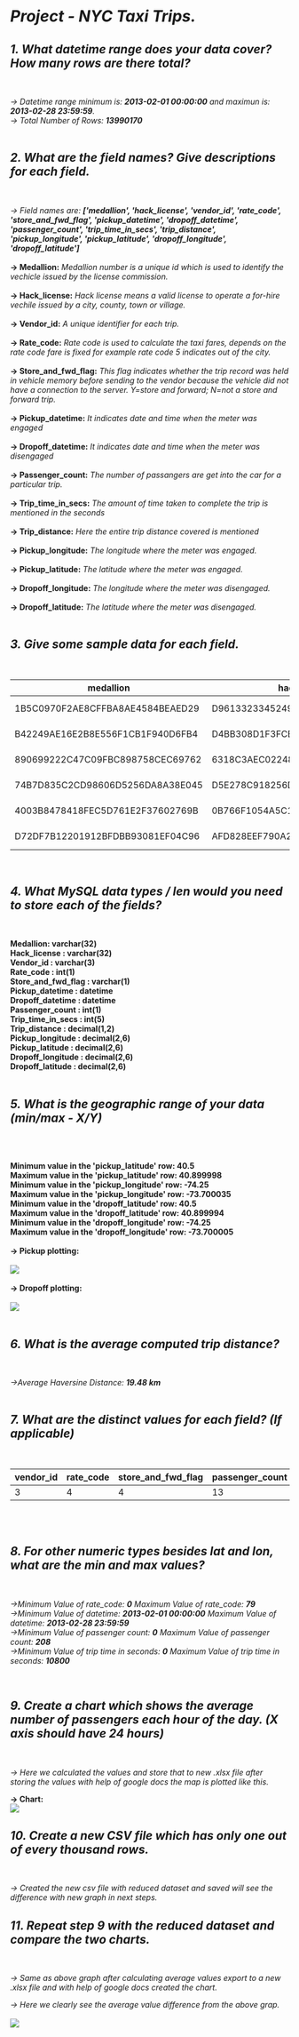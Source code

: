 # _Project - NYC Taxi Trips._

## _1. What datetime range does your data cover?  How many rows are there total?_<br>
<br>

_-> Datetime range minimum is:  **2013-02-01 00:00:00**  and maximun is:  **2013-02-28 23:59:59**._ <br>
_-> Total Number of Rows:  **13990170**_ <br>
<br>
## _2. What are the field names?  Give descriptions for each field._ <br>
<br>

_-> Field names are: **['medallion', 'hack_license', 'vendor_id', 'rate_code', 'store_and_fwd_flag', 'pickup_datetime', 'dropoff_datetime', 'passenger_count', 'trip_time_in_secs', 'trip_distance', 'pickup_longitude', 'pickup_latitude', 'dropoff_longitude', 'dropoff_latitude']**_ <br>
<br>
**-> Medallion:** _Medallion number is a unique id which is used to identify the vechicle issued by the license commission._<br>
<br>
**-> Hack_license:** _Hack license means a valid license to operate a for-hire vechile issued by a city, county, town or village._<br>
<br>
**-> Vendor_id:** _A unique identifier for each trip._<br>
<br>
**-> Rate_code:** _Rate code is used to calculate the taxi fares, depends on the rate code fare is fixed for example rate code 5 indicates out of the city._<br>
<br>
**-> Store_and_fwd_flag:** _This flag indicates whether the trip record was held in vehicle memory before sending to the vendor because the vehicle did not have a connection to the server. Y=store and forward; N=not a store and forward trip._<br>
<br>
**-> Pickup_datetime:** _It indicates date and time when the meter was engaged_<br>
<br>
**-> Dropoff_datetime:** _It indicates date and time when the meter was disengaged_<br>
<br>
**-> Passenger_count:** _The number of passangers are get into the car for a particular trip._<br>
<br>
**-> Trip_time_in_secs:** _The amount of time taken to complete the trip is mentioned in the seconds_<br>
<br>
**-> Trip_distance:** _Here the entire trip distance covered is mentioned_<br>
<br>
**-> Pickup_longitude:** _The longitude where the meter was engaged._<br>
<br>
**-> Pickup_latitude:** _The latitude where the meter was engaged._<br>
<br>
**-> Dropoff_longitude:** _The longitude where the meter was disengaged._<br>
<br>
**-> Dropoff_latitude:** _The latitude where the meter was disengaged._<br>
<br>
## _3. Give some sample data for each field._<br>
<br>

medallion | hack_license | vendor_id | rate_code | store_and_fwd_flag | pickup_datetime | dropoff_datetime | passenger_count | trip_time_in_secs | trip_distance | pickup_longitude | pickup_latitude | dropoff_longitude | dropoff_latitude
--- | --- | --- | --- | --- | --- | --- | --- | --- | --- | --- | ---| --- | --- 
1B5C0970F2AE8CFFBA8AE4584BEAED29 | D961332334524990D1BBD462E2EFB8A4 | CMT | 1 | N | 2013-02-08 23:35:14 | 2013-02-08 23:42:58 | 1 | 463 | .80 | -73.992439 | 40.724487 | -73.984421 | 40.718903
B42249AE16E2B8E556F1CB1F940D6FB4 | D4BB308D1F3FCB3434D9DB282CDC93D7 | CMT | 1 | N | 2013-02-07 12:20:16 | 2013-02-07 12:50:27 | 4 | 1810 | 3.10 | -73.989494 | 40.769588 | -73.990303 | 40.737347
890699222C47C09FBC898758CEC69762 | 6318C3AEC02248928C3345B5805EB905 | CMT | 1 | N | 2013-02-08 08:56:54 | 2013-02-08 08:59:43 | 1 | 168 | 1.00 | -73.963036 | 40.799141 | -73.972168 | 40.786446
74B7D835C2CD98606D5256DA8A38E045 | D5E278C918256D1F97680A1F04D290E0 | CMT | 1 | N | 2013-02-08 09:37:02 | 2013-02-08 09:50:50 | 1 | 828 | 2.10 | -73.987953 | 40.728764 | -74.007118 | 40.705399
4003B8478418FEC5D761E2F37602769B | 0B766F1054A5C16D86BC023858BD8143 | CMT | 1 | N | 2013-02-08 19:31:25 | 2013-02-08 19:46:23 | 1 | 897 | 3.30 | -73.987282 | 40.743042 | -74.010284 | 40.703964
D72DF7B12201912BFDBB93081EF04C96 | AFD828EEF790A2485BBB0B568A8BE22E | CMT | 1 | N | 2013-02-08 23:10:01 | 2013-02-08 23:46:15 | 4 | 2173 | 7.60 | -73.993004 | 40.720154 | -73.959747 | 40.80854<br> 

<br>

## _4. What MySQL data types / len would you need to store each of the fields?_<br>
<br>

**Medallion: varchar(32)**<br>
**Hack_license : varchar(32)**<br>
**Vendor_id : varchar(3)**<br>
**Rate_code : int(1)**<br>
**Store_and_fwd_flag : varchar(1)**<br>
**Pickup_datetime : datetime**<br>
**Dropoff_datetime : datetime**<br>
**Passenger_count : int(1)**<br>
**Trip_time_in_secs : int(5)**<br>
**Trip_distance : decimal(1,2)**<br>
**Pickup_longitude : decimal(2,6)**<br>
**Pickup_latitude : decimal(2,6)**<br>
**Dropoff_longitude : decimal(2,6)**<br>
**Dropoff_latitude : decimal(2,6)**<br>
<br>
## _5. What is the geographic range of your data (min/max - X/Y)_<br>
<br>

**<br>Minimum value in the 'pickup_latitude' row: 40.5<br>
Maximum value in the 'pickup_latitude' row: 40.899998<br>
Minimum value in the 'pickup_longitude' row: -74.25<br>
Maximum value in the 'pickup_longitude' row: -73.700035<br>
Minimum value in the 'dropoff_latitude' row: 40.5<br>
Maximum value in the 'dropoff_latitude' row: 40.899994<br>
Minimum value in the 'dropoff_longitude' row: -74.25<br>
Maximum value in the 'dropoff_longitude' row: -73.700005<br>**
<br>
**-> Pickup plotting:**<br>
<br>
![](images/pickup.png)
<br>
<br>
**-> Dropoff plotting:**<br>
<br>
![](images/dropoff.png)
<br>
<br>
## _6. What is the average computed trip distance?_<br>
<br>

_->Average Haversine Distance: **19.48 km**_<br>
<br>


## _7. What are the distinct values for each field? (If applicable)_<br>
<br>

vendor_id | rate_code | store_and_fwd_flag | passenger_count
--- | --- | --- | --- 
3 | 4 | 4 | 13
<br>

<br>

## _8. For other numeric types besides lat and lon, what are the min and max values?_<br>

<br>

_->Minimum Value of rate_code: **0**  Maximum Value of rate_code: **79**<br>
->Minimum Value of datetime: **2013-02-01 00:00:00**  Maximum Value of datetime: **2013-02-28 23:59:59**<br>
->Minimum Value of passenger count: **0**  Maximum Value of passenger count: **208**<br>
->Minimum Value of trip time in seconds: **0**  Maximum Value of trip time in seconds: **10800**_<br>

<br>

## _9. Create a chart which shows the average number of passengers each hour of the day. (X axis should have 24 hours)_<br>
<br>

_-> Here we calculated the values and store that to new .xlsx file after storing the values with help of google docs the map is plotted like this._

**-> Chart:**
<br>
![](images/Average%20Passengers%20vs%20Hours(Full%20Data).png)
<br>

## _10. Create a new CSV file which has only one out of every thousand rows._<br>
<br>

_-> Created the new csv file with reduced dataset and saved will see the difference with new graph in next steps._
<br>

## _11. Repeat step 9 with the reduced dataset and compare the two charts._
<br>

_-> Same as above graph after calculating average values export to a new .xlsx file and with help of google docs created the chart._

_-> Here we clearly see the average value difference from the above grap._<br>
<br>
![](images/Average%20Passenger%20vs%20Hours(Randomized%20Data).png)<br>
<br>
